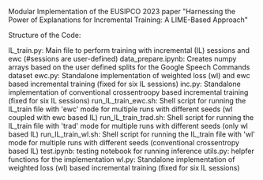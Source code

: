 Modular Implementation of the EUSIPCO 2023 paper "Harnessing the Power of Explanations for Incremental Training: A LIME-Based Approach"

Structure of the Code:

IL_train.py: Main file to perform training with incremental (IL) sessions and ewc (#sessions are user-defined)
data_prepare.ipynb: Creates numpy arrays based on the user defined splits for the Google Speech Commands dataset
ewc.py: Standalone implementation of weighted loss (wl) and ewc based incremental training (fixed for six IL sessions)
inc.py: Standalone implementation of conventional crossentroopy based incremental training (fixed for six IL sessions)
run_IL_train_ewc.sh: Shell script for running the IL_train file with 'ewc' mode for multiple runs with different seeds (wl coupled with ewc based IL)
run_IL_train_trad.sh: Shell script for running the IL_train file with 'trad' mode for multiple runs with different seeds (only wl based IL)
run_IL_train_wl.sh: Shell script for running the IL_train file with 'wl' mode for multiple runs with different seeds (conventional crossentropy based IL)
test.ipynb: testing notebook for running inference
utils.py: helpfer functions for the implementation
wl.py: Standalone implementation of weighted loss (wl) based incremental training (fixed for six IL sessions)
